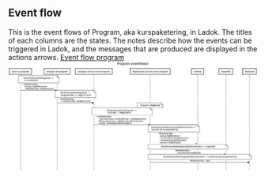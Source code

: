 ## Event flow

This is the event flows of Program, aka kurspaketering, in Ladok.
The titles of each columns are the states. The notes describe how the events can be triggered in Ladok, and the messages that are produced are displayed in the actions arrows.
[Event flow program](https://sequencediagram.org/index.html#initialData=C4S2BsFMAIAUCcD2BzeBDAttSA3SA7YAM3ADeATAgKAOHgE8BnABzQGMR9loAGAOgAsVfImAxEeeNAAyAE8aQpkAFbRmSVJgA00AIKE0yAtFDhwajegwAuaAGVgAV0qEA9A+chIlcMENp8SmgAWgA+aAAdfGh8emhGJ3IvZnAAqio5BSVVdRQrEPD9PyNo03NczRtoDG8fAJdbKOC4S0xbXXJyDowQRkYQRHxhUXFJPQMSkxAzCzztceLjMugAa0d4RmhORCwKq1sPF2BXBM9vSF9-QJgwyOi9zFcANVlwVVu5ZG5ltY2qIsMS2m5VaWFuAMmP3Wm22u1BthqnQu9QIjWizQA0tD2p1ur1+oNhmJoBJFNAAEqQZC9OiKNDkNQAU9W0K2IjhcyqCE5TOQjIIlCJozJEKBM1+MPZs0qOkp1IS8DpDOYzIlbJ20v29kStBOiS8PmKKIKdxZG2er3e4TlNMV6H+EzF5jVsM1mBNNoVSqZZslGoeVURdWu+DRIV9tnp5E9dDQoEGpua3MqAEl8AkAmxIDjyGmM-gs7A0PBQBxWPHolFwwBxJCOZg5vN+AuQIslkBluMDIZCkljGN2+k+l1SgM6XQ4ABGSGAwFsABFEGsaoQ6e0pzPgMPoawVpAxPBOMgqAPvSrfeqOZVwRvRHPoABZWrIkNo5qoRD16wdcjzpDMT8tyaaA2E-DZIAAeSIIhFCPb9Oj-RAAMcID8GaGoMEnRRGAACxABsf0Q5DUOaZhsMGHMiMA3tSSkU90GVVVWVdMdoAAVWYMicMZMwFyXRwVwPNBbA4riePAE8qVtM8mI2S83QwW5RMgbjeMfZ9UlfO5mmqSBMOwvCCM6AAhRU0BWGj+ykr0GO3OSWNBcccBWVIGL45daDXPRnNcodzwlXd91grhJPlWlbP85jR1BG8XOLelbCfJFNIacMMKwjZDJzABhHYUiC8hcuhVt2BWQEm0zSAgA)
![Event flow](event_flow.png)
